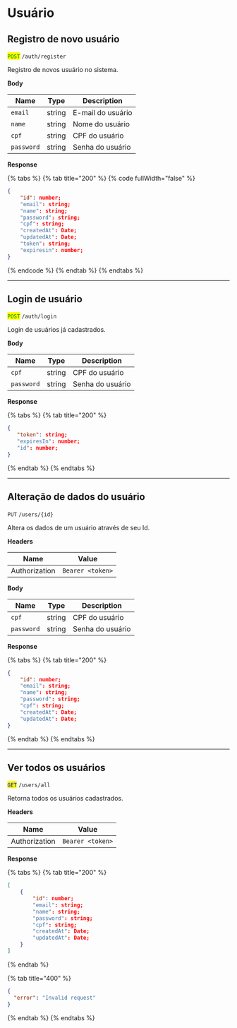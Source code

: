 # Usuário

## Registro de novo usuário

<mark style="color:green;">`POST`</mark> `/auth/register`

Registro de novos usuário no sistema.

**Body**

| Name       | Type   | Description       |
| ---------- | ------ | ----------------- |
| `email`    | string | E-mail do usuário |
| `name`     | string | Nome do usuário   |
| `cpf`      | string | CPF do usuário    |
| `password` | string | Senha do usuário  |

**Response**

{% tabs %}
{% tab title="200" %}
{% code fullWidth="false" %}
```json
{
    "id": number;
    "email": string;
    "name": string;
    "password": string;
    "cpf": string;
    "createdAt": Date;
    "updatedAt": Date;
    "token": string;
    "expiresin": number;
}
```
{% endcode %}
{% endtab %}
{% endtabs %}

***

## Login de usuário

<mark style="color:green;">`POST`</mark> `/auth/login`

Login de usuários já cadastrados.

**Body**

| Name       | Type   | Description      |
| ---------- | ------ | ---------------- |
| `cpf`      | string | CPF do usuário   |
| `password` | string | Senha do usuário |

**Response**

{% tabs %}
{% tab title="200" %}
```json
{
   "token": string;
   "expiresIn": number;
   "id": number;
}


```
{% endtab %}
{% endtabs %}

***

## Alteração de dados do usuário

`PUT` `/users/{id}`

Altera os dados de um usuário através de seu Id.

**Headers**

| Name          | Value            |
| ------------- | ---------------- |
| Authorization | `Bearer <token>` |

**Body**

| Name       | Type   | Description      |
| ---------- | ------ | ---------------- |
| `cpf`      | string | CPF do usuário   |
| `password` | string | Senha do usuário |

**Response**

{% tabs %}
{% tab title="200" %}
```json
{
    "id": number;
    "email": string;
    "name": string;
    "password": string;
    "cpf": string;
    "createdAt": Date;
    "updatedAt": Date;
}
```
{% endtab %}
{% endtabs %}

***

## Ver todos os usuários

<mark style="color:blue;">`GET`</mark> `/users/all`

Retorna todos os usuários cadastrados.

**Headers**

| Name          | Value            |
| ------------- | ---------------- |
| Authorization | `Bearer <token>` |

**Response**

{% tabs %}
{% tab title="200" %}
```json
[
    {
        "id": number;
        "email": string;
        "name": string;
        "password": string;
        "cpf": string;
        "createdAt": Date;
        "updatedAt": Date;
    }
]
```
{% endtab %}

{% tab title="400" %}
```json
{
  "error": "Invalid request"
}
```
{% endtab %}
{% endtabs %}
